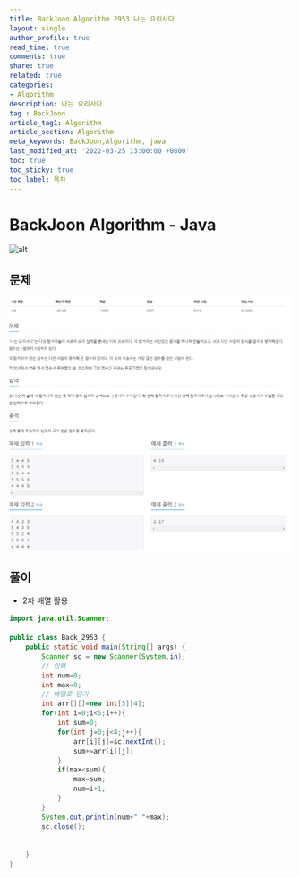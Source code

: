 ```yaml
---
title: BackJoon Algorithm 2953 나는 요리사다
layout: single
author_profile: true
read_time: true
comments: true
share: true
related: true
categories:
- Algorithm
description: 나는 요리사다
tag : BackJoon
article_tag1: Algorithm
article_section: Algorithm
meta_keywords: BackJoon,Algorithm, java
last_modified_at: '2022-03-25 13:00:00 +0800'
toc: true
toc_sticky: true
toc_label: 목차
---
```


BackJoon Algorithm - Java
====================

![alt](https://d2gd6pc034wcta.cloudfront.net/images/logo@2x.png)

## 문제

![alt](/assets/images/post/Algorithm/2953.png)



## 풀이

* 2차 배열 활용

```java
import java.util.Scanner;

public class Back_2953 {
    public static void main(String[] args) {
        Scanner sc = new Scanner(System.in);
        // 입력
        int num=0;
        int max=0;
        // 배열로 담기
        int arr[][]=new int[5][4];
        for(int i=0;i<5;i++){
            int sum=0;
            for(int j=0;j<4;j++){
                arr[i][j]=sc.nextInt();
                sum+=arr[i][j];
            }
            if(max<sum){
                max=sum;
                num=i+1;
            }
        }
        System.out.println(num+" "+max);
        sc.close();


    }
}


```

